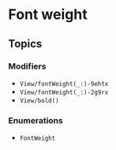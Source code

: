 # Font weight

## Topics

### Modifiers

- ``View/fontWeight(_:)-9ehtx``
- ``View/fontWeight(_:)-2g9rx``
- ``View/bold()``

### Enumerations

- ``FontWeight``
